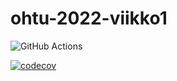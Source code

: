 # ohtu-2022-viikko1

![GitHub Actions](https://github.com/sanikemppainen/ohtu-2022-viikko1/workflows/CI/badge.svg)

[![codecov](https://codecov.io/gh/sanikemppainen/ohtu-2022-viikko1/branch/main/graph/badge.svg?token=PLOM1AS8GZ)](https://codecov.io/gh/sanikemppainen/ohtu-2022-viikko1)
